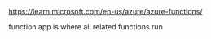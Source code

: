 https://learn.microsoft.com/en-us/azure/azure-functions/

function app is where all related functions run
